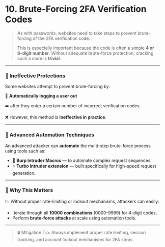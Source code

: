 # 10. Brute-Forcing 2FA Verification Codes

> As with passwords, websites need to take steps to prevent brute-forcing of the 2FA verification code.
> 
> 
> This is especially important because the code is often a simple **4 or 6-digit number**. Without adequate brute-force protection, cracking such a code is **trivial**.
> 

---

### 🚫 Ineffective Protections

Some websites attempt to prevent brute-forcing by:

🛑 **Automatically logging a user out**

➡️ after they enter a certain number of incorrect verification codes.

❌ However, this method is **ineffective in practice**.

---

### 🤖 Advanced Automation Techniques

An advanced attacker can **automate** the multi-step brute-force process using tools such as:

- 🧩 **Burp Intruder Macros** — to automate complex request sequences.
- ⚡ **Turbo Intruder extension** — built specifically for high-speed request generation.

---

### 🔁 Why This Matters

📉 Without proper rate-limiting or lockout mechanisms, attackers can easily:

- Iterate through all **10000 combinations** (0000–9999) for 4-digit codes.
- Perform **brute-force attacks** at scale using automation tools.

---

> 🔒 Mitigation Tip: Always implement proper rate limiting, session tracking, and account lockout mechanisms for 2FA steps.
>